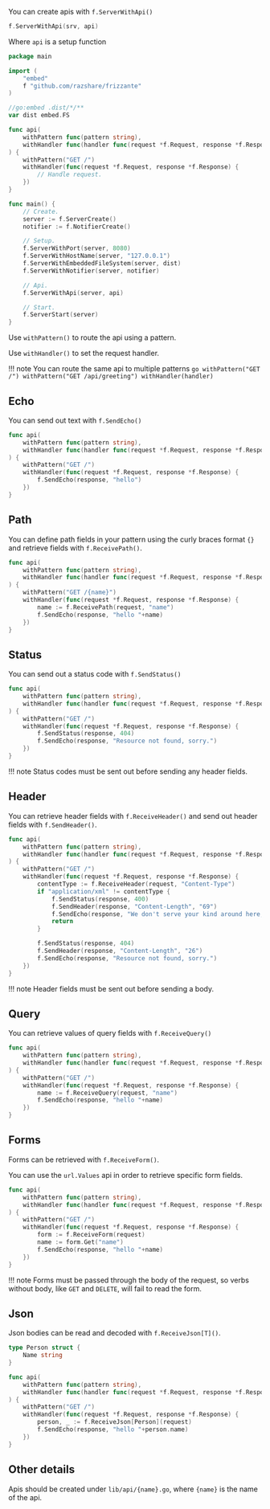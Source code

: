You can create apis with `f.ServerWithApi()`

```go
f.ServerWithApi(srv, api)
```

Where `api` is a setup function

```go
package main

import (
	"embed"
	f "github.com/razshare/frizzante"
)

//go:embed .dist/*/**
var dist embed.FS

func api(
	withPattern func(pattern string),
	withHandler func(handler func(request *f.Request, response *f.Response)),
) {
    withPattern("GET /")
    withHandler(func(request *f.Request, response *f.Response) {
        // Handle request.
    })
}

func main() {
	// Create.
	server := f.ServerCreate()
	notifier := f.NotifierCreate()

	// Setup.
	f.ServerWithPort(server, 8080)
	f.ServerWithHostName(server, "127.0.0.1")
	f.ServerWithEmbeddedFileSystem(server, dist)
	f.ServerWithNotifier(server, notifier)

	// Api.
	f.ServerWithApi(server, api)

	// Start.
	f.ServerStart(server)
}
```

Use `withPattern()` to route the api using a pattern.

Use `withHandler()` to set the request handler.

!!! note
    You can route the same api to multiple patterns
    ```go
    withPattern("GET /")
    withPattern("GET /api/greeting")
    withHandler(handler)
    ```


## Echo

You can send out text with `f.SendEcho()`

```go
func api(
	withPattern func(pattern string),
	withHandler func(handler func(request *f.Request, response *f.Response)),
) {
    withPattern("GET /")
    withHandler(func(request *f.Request, response *f.Response) {
        f.SendEcho(response, "hello")
    })
}
```

## Path

You can define path fields in your pattern using the curly 
braces format `{}` and retrieve fields with `f.ReceivePath()`.

```go
func api(
	withPattern func(pattern string),
	withHandler func(handler func(request *f.Request, response *f.Response)),
) {
    withPattern("GET /{name}")
    withHandler(func(request *f.Request, response *f.Response) {
        name := f.ReceivePath(request, "name")
        f.SendEcho(response, "hello "+name)
    })
}
```

## Status

You can send out a status code with `f.SendStatus()`

```go
func api(
	withPattern func(pattern string),
	withHandler func(handler func(request *f.Request, response *f.Response)),
) {
    withPattern("GET /")
    withHandler(func(request *f.Request, response *f.Response) {
        f.SendStatus(response, 404)
        f.SendEcho(response, "Resource not found, sorry.")
    })
}
```

!!! note
    Status codes must be sent out before sending any header fields.

## Header

You can retrieve header fields with `f.ReceiveHeader()` and send out header fields with `f.SendHeader()`.

```go
func api(
	withPattern func(pattern string),
	withHandler func(handler func(request *f.Request, response *f.Response)),
) {
    withPattern("GET /")
    withHandler(func(request *f.Request, response *f.Response) {
        contentType := f.ReceiveHeader(request, "Content-Type")
        if "application/xml" != contentType {
            f.SendStatus(response, 400)
            f.SendHeader(response, "Content-Length", "69")
            f.SendEcho(response, "We don't serve your kind around here, better get an XML encoder, heh.")
            return
        }

        f.SendStatus(response, 404)
        f.SendHeader(response, "Content-Length", "26")
        f.SendEcho(response, "Resource not found, sorry.")
    })
}
```

!!! note
    Header fields must be sent out before sending a body.

## Query

You can retrieve values of query fields with `f.ReceiveQuery()`

```go
func api(
	withPattern func(pattern string),
	withHandler func(handler func(request *f.Request, response *f.Response)),
) {
    withPattern("GET /")
    withHandler(func(request *f.Request, response *f.Response) {
        name := f.ReceiveQuery(request, "name")
        f.SendEcho(response, "hello "+name)
    })
}
```

## Forms

Forms can be retrieved with `f.ReceiveForm()`.

You can use the `url.Values` api in order to retrieve specific form fields.

```go
func api(
	withPattern func(pattern string),
	withHandler func(handler func(request *f.Request, response *f.Response)),
) {
    withPattern("GET /")
    withHandler(func(request *f.Request, response *f.Response) {
        form := f.ReceiveForm(request)
        name := form.Get("name")
        f.SendEcho(response, "hello "+name)
    })
}
```

!!! note
    Forms must be passed through the body of the request, so verbs without body, like `GET` and `DELETE`, will fail to read the form.

## Json

Json bodies can be read and decoded with `f.ReceiveJson[T]()`.

```go
type Person struct {
    Name string
}

func api(
	withPattern func(pattern string),
	withHandler func(handler func(request *f.Request, response *f.Response)),
) {
    withPattern("GET /")
    withHandler(func(request *f.Request, response *f.Response) {
        person, _ := f.ReceiveJson[Person](request)
        f.SendEcho(response, "hello "+person.name)
    })
}
```

## Other details

Apis should be created under `lib/api/{name}.go`, where `{name}` is the name of the api.